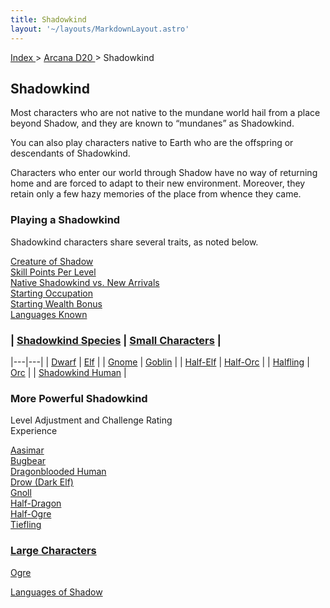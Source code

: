 ```yaml
---
title: Shadowkind
layout: '~/layouts/MarkdownLayout.astro'
---
```


[ Index ](/) > [ Arcana D20 ](/arcana.d20.srd) > Shadowkind

## Shadowkind

Most characters who are not native to the mundane world hail from a place
beyond Shadow, and they are known to “mundanes” as Shadowkind.

You can also play characters native to Earth who are the offspring or
descendants of Shadowkind.

Characters who enter our world through Shadow have no way of returning home
and are forced to adapt to their new environment. Moreover, they retain only a
few hazy memories of the place from whence they came.

### Playing a Shadowkind

Shadowkind characters share several traits, as noted below.

[Creature of Shadow](/arcana.d20.srd/shadowkind/creature.of.shadow)  
[Skill Points Per Level](/arcana.d20.srd/shadowkind/skill.points.per.level)  
[Native Shadowkind vs. New Arrivals](/arcana.d20.srd/shadowkind/native.shadowkind.vs.new.arrivals)  
[Starting Occupation](/arcana.d20.srd/shadowkind/starting.occupation)  
[Starting Wealth Bonus](/arcana.d20.srd/shadowkind/starting.wealth.bonus)  
[Languages Known](/arcana.d20.srd/shadowkind/languages.known)

### | [Shadowkind Species](/arcana.d20.srd/shadowkind/shadowkind.species) | [Small Characters](/arcana.d20.srd/shadowkind/small.characters) |
|---|---|
| [Dwarf](/arcana.d20.srd/shadowkind/dwarf) | [Elf](/arcana.d20.srd/shadowkind/elf) |
| [Gnome](/arcana.d20.srd/shadowkind/gnome) | [Goblin](/arcana.d20.srd/shadowkind/goblin) |
| [Half-Elf](/arcana.d20.srd/shadowkind/half.elf) | [Half-Orc](/arcana.d20.srd/shadowkind/half.orc) |
| [Halfling](/arcana.d20.srd/shadowkind/halfling) | [Orc](/arcana.d20.srd/shadowkind/orc) |
| [Shadowkind Human](/arcana.d20.srd/shadowkind/shadowkind.human) |
### More Powerful Shadowkind

Level Adjustment and Challenge Rating  
Experience

[Aasimar](/arcana.d20.srd/shadowkind/aasimar)  
[Bugbear](/arcana.d20.srd/shadowkind/bugbear)  
[Dragonblooded Human](/arcana.d20.srd/shadowkind/dragonblooded.human)  
[Drow (Dark Elf)](/arcana.d20.srd/shadowkind/drow.dark.elf)  
[Gnoll](/arcana.d20.srd/shadowkind/gnoll)  
[Half-Dragon](/arcana.d20.srd/shadowkind/half.dragon)  
[Half-Ogre](/arcana.d20.srd/shadowkind/half.ogre)  
[Tiefling](/arcana.d20.srd/shadowkind/tiefling)

### [Large Characters](/arcana.d20.srd/shadowkind/large.characters)

[Ogre](/arcana.d20.srd/shadowkind/ogre)

[Languages of Shadow](/arcana.d20.srd/shadowkind/languages.of.shadow)

